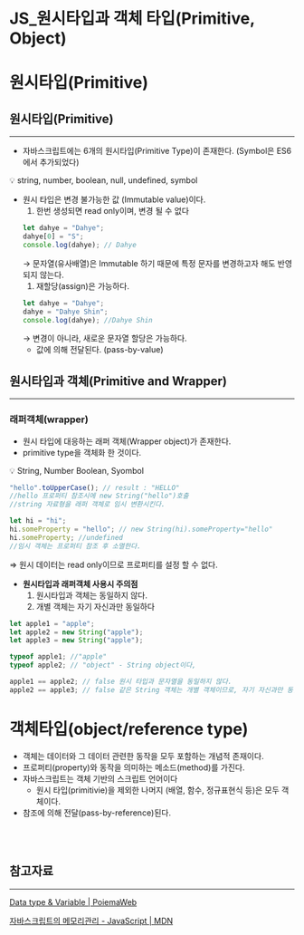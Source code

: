# JS\_원시타입과 객체 타입(Primitive, Object)

# 원시타입(Primitive)

## 원시타입(Primitive)

---

- 자바스크립트에는 6개의 원시타입(Primitive Type)이 존재한다.
  (Symbol은 ES6에서 추가되었다)

<aside>
💡 string, number, boolean, null, undefined, symbol

</aside>

- 원시 타입은 변경 불가능한 값 (Immutable value)이다.
  1. 한번 생성되면 read only이며, 변경 될 수 없다
  ```jsx
  let dahye = "Dahye";
  dahye[0] = "S";
  console.log(dahye); // Dahye
  ```
  → 문자열(유사배열)은 Immutable 하기 때문에 특정 문자를 변경하고자 해도 반영되지 않는다.
  1. 재할당(assign)은 가능하다.
  ```jsx
  let dahye = "Dahye";
  dahye = "Dahye Shin";
  console.log(dahye); //Dahye Shin
  ```
  → 변경이 아니라, 새로운 문자열 할당은 가능하다.
  - 값에 의해 전달된다. (pass-by-value)

## 원시타입과 객체(Primitive and Wrapper)

---

### **래퍼객체(wrapper)**

- 원시 타입에 대응하는 래퍼 객체(Wrapper object)가 존재한다.
- primitive type을 객체화 한 것이다.

<aside>
💡 String, Number Boolean, Syombol

</aside>

```jsx
"hello".toUpperCase(); // result : "HELLO"
//hello 프로퍼티 참조시에 new String("hello")호출
//string 자료형을 래퍼 객체로 임시 변환시킨다.

let hi = "hi";
hi.someProperty = "hello"; // new String(hi).someProperty="hello"
hi.someProperty; //undefined
//임시 객체는 프로퍼티 참조 후 소멸한다.
```

⇒ 원시 데이터는 read only이므로 프로퍼티를 설정 할 수 없다.

- **원시타입과 래퍼객체 사용시 주의점**
  1. 원시타입과 객체는 동일하지 않다.
  2. 개별 객체는 자기 자신과만 동일하다

```jsx
let apple1 = "apple";
let apple2 = new String("apple");
let apple3 = new String("apple");

typeof apple1; //"apple"
typeof apple2; // "object" - String object이다,

apple1 == apple2; // false 원시 타입과 문자열을 동일하지 않다.
apple2 == apple3; // false 같은 String 객체는 개별 객체이므로, 자기 자신과만 동일하다.
```

# 객체타입(object/reference type)

- 객체는 데이터와 그 데이터 관련한 동작을 모두 포함하는 개념적 존재이다.
- 프로퍼티(property)와 동작을 의미하는 메소드(method)를 가진다.
- 자바스크립트는 객체 기반의 스크립트 언어이다
  - 원시 타입(primitivie)을 제외한 나머지 (배열, 함수, 정규표현식 등)은 모두 객체이다.
- 참조에 의해 전달(pass-by-reference)된다.

<br/>
<br/>

## 참고자료

---

[Data type & Variable | PoiemaWeb](https://poiemaweb.com/js-data-type-variable)

[자바스크립트의 메모리관리 - JavaScript | MDN](https://developer.mozilla.org/ko/docs/Web/JavaScript/Memory_Management)
